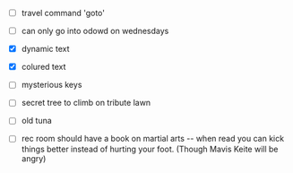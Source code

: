 - [ ] travel command 'goto'

- [ ] can only go into odowd on wednesdays

- [x] dynamic text

- [x] colured text

- [ ] mysterious keys

- [ ] secret tree to climb on tribute lawn

- [ ] old tuna

- [ ] rec room should have a book on martial arts -- when read you can kick things better instead of hurting your foot. (Though Mavis Keite will be angry)
